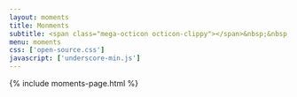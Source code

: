 ```yaml
---
layout: moments
title: Monments
subtitle: <span class="mega-octicon octicon-clippy"></span>&nbsp;&nbsp; Keep trace of my life
menu: moments
css: ['open-source.css']
javascript: ['underscore-min.js']
---
```

{% include moments-page.html %}